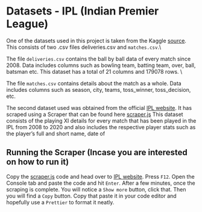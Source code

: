 # Datasets - IPL (Indian Premier League)

One of the datasets used in this project is taken from the
Kaggle [source](https://www.kaggle.com/nowke9/ipldata). This consists of two .csv files deliveries.csv and
`matches.csv`.\

The file `deliveries.csv` contains the ball by
ball data of every match since 2008. Data includes
columns such as bowling team, batting team, over, ball,
batsman etc. This dataset has a total of 21 columns and
179078 rows. \

The file `matches.csv` contains details about
the match as a whole. Data includes columns such as
season, city, teams, toss_winner, toss_decision, etc.

The second dataset used was obtained from the official
[IPL website](https://www.iplt20.com/). It has scraped using a Scraper that can be found here [scraper.js](https://github.com/Lavitra15/DataAnalytics-Project/blob/main/scraper.js)
This dataset consists of the playing XI
details for every match that has been played in the IPL
from 2008 to 2020 and also includes the respective player
stats such as the player’s full and short name, date of

## Running the Scraper (Incase you are interested on how to run it)

Copy the [scraper.js](https://github.com/Lavitra15/DataAnalytics-Project/blob/main/scraper.js) code and head over to [IPL website](https://www.iplt20.com/).
Press `F12`. Open the Console tab and paste the code and hit `Enter`.
After a few minutes, once the scraping is complete. You will notice a `Show more` button, click that.
Then you will find a `Copy` button. Copy that paste it in your code editor and hopefully use a `Prettier` to format it neatly.
